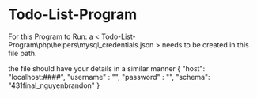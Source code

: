 # Todo-List-Program

For this Program to Run: a < Todo-List-Program\php\helpers\mysql_credentials.json > needs to be created in this file path.

the file should have your details in a similar manner
{
    "host": "localhost:####",
    "username" : "<username>",
    "password" : "<password>",
    "schema": "431final_nguyenbrandon"
}
